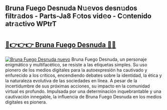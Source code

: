 ## Bruna Fuego Desnuda N𝚞𝚎vos desn𝚞dos filtr𝚊dos - Parts-Ja8 F𝚘tos vid𝚎o - C𝚘ntenido atr𝚊ctivo WPtrT

# <h2><a href="http://mb8b1sg.tromn.icu/?c=Bruna+Fuego+Desnuda">🔗👉👉👉 Bruna Fuego Desnuda 🔗🔗</a></h2>

[![Bruna Fuego Desnuda nuevo](https://i.imgur.com/pEAQMta.gif)](http://mb8b1sg.tromn.icu/?c=Bruna+Fuego+Desnuda)
Bruna Fuego Desnuda, un personaje enigmático y multifacético, se resiste a las etiquetas simples. Su uso pionero de los medios digitales para la autoexpresión ha cautivado y enfurecido a los críticos, encendiendo debates sobre la identidad, la ética y la naturaleza evolutiva de las sociedades en línea. A pesar de la incertidumbre de sus próximas acciones, su impacto en la comunidad virtual es profundo. Impulsada por una determinación inquebrantable y una cautivación innegable, la influencia de Bruna Fuego Desnuda en los medios digitales es pionera.
